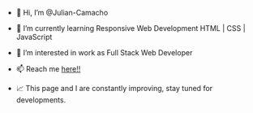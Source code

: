 - 👋 Hi, I’m @Julian-Camacho
- 🌱 I’m currently learning Responsive Web Development HTML | CSS | JavaScript 
- 👀 I’m interested in work as Full Stack Web Developer
- 📫 Reach me <a href="https://www.linkedin.com/in/julian-francisco-camacho/" target="_blank">here!!</a>

- :chart_with_upwards_trend: This page and I are constantly improving, stay tuned for developments.

<!---
Julian-Camacho/Julian-Camacho is a ✨ special ✨ repository because its `README.md` (this file) appears on your GitHub profile.
You can click the Preview link to take a look at your changes.
--->
